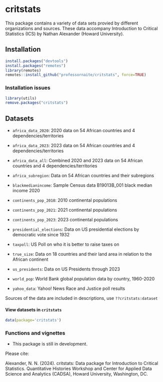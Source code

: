 # critstats

This package contains a variety of data sets provied by different organizations and sources. These data accompany Introduction to Critical Statistics (ICS) by Nathan Alexander (Howard University).

## Installation

```R
install.packages("devtools")
install.packages("remotes")
library(remotes)
remotes::install_github("professornaite/critstats", force=TRUE)
```

### Installation issues

```R
library(utils)
remove.packages("critstats")
```

## Datasets

*  `africa_data_2020`: 2020 data on 54 African countries and 4 dependencies/territories

* `africa_data_2023`:	2023 data on 54 African countries and 4 dependencies/territories

* `africa_data_all`: Combined 2020 and 2023 data on 54 African countries and 4 dependencies/territories

* `africa_subregion`:	Data on 54 African countries and their subregions

* `blackmedianincome`: Sample Census data B19013B_001 black median income 2020

* `continents_pop_2010`: 2010 continental populations

* `continents_pop_2021`: 2021 continental populations

* `continents_pop_2023`: 2023 continental populations

* `presidential_elections`: Data on US presidential elections by democratic vote since 1932

* `taxpoll`: US Poll on who it is better to raise taxes on

* `true_size`: Data on 18 countries and their land area in relation to the African continent

* `us_presidents`: Data on US Presidents through 2023

* `world_pop`: World Bank global population data by country, 1960-2020

* `yahoo_data`:	Yahoo! News Race and Justice poll results

Sources of the data are included in descriptions, use `??critstats:dataset`

#### View datasets in `critstats`

```R
data(package='critstats')
```


### Functions and vignettes

* This package is still in development. 

Please cite:

Alexander, N. N. (2024). critstats: Data package for Introduction to Critical Statistics. Quantitative Histories Workshop and Center for Applied Data Science and Analytics (CADSA), Howard University, Washington, DC.
